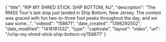 {
    "title": "RIP MY SHRED STICK: SHIP BOTTOM, NJ",
    "description": "The RMSS Tour's last stop just landed in Ship Bottom, New Jersey. The contest was graced with fun two-to-three foot peaks throughout the day, and we saw some...",
    "videoid": "158671",
    "date_created": "1398292502",
    "date_modified": "1418181332",
    "type": "captivate",
    "layout": "video",
    "url": "\/v\/rip-my-shred-stick-ship-bottom-nj\/158671"
}